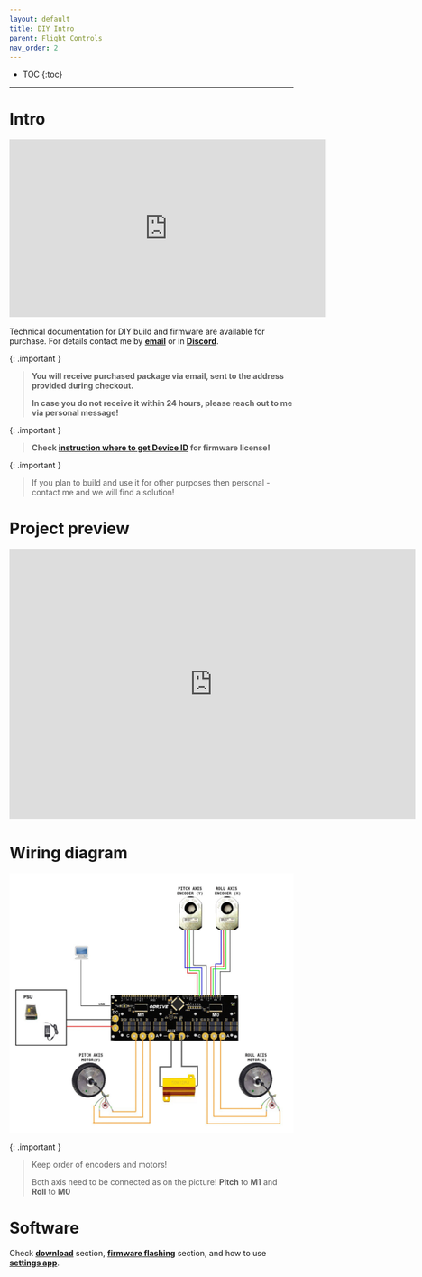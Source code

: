 ```yaml
---
layout: default
title: DIY Intro
parent: Flight Controls
nav_order: 2
---
```


- TOC
{:toc}

---
# Intro

<iframe width="560" height="315" src="https://www.youtube.com/embed/2OWXP4v0cFY?si=AswVoGpU9D7czVV-" title="YouTube video player" frameborder="0" allow="accelerometer; autoplay; clipboard-write; encrypted-media; gyroscope; picture-in-picture; web-share" referrerpolicy="strict-origin-when-cross-origin" allowfullscreen></iframe>

Technical documentation for DIY build and firmware are available for purchase. For details contact me by <a href="mailto:ffbeast.devices@gmail.com"><b>email</b></a> or in [**Discord**](https://discordapp.com/users/606515769542443019).

{: .important }
> **You will receive purchased package via email, sent to the address provided during checkout.** 
> 
>**In case you do not receive it within 24 hours, please reach out to me via personal message!**

{: .important }
> **Check [instruction where to get Device ID](../../assets/images/deviceId.jpg) for firmware license!**

<script async src="https://js.stripe.com/v3/pricing-table.js"></script>
<stripe-pricing-table pricing-table-id="prctbl_1OxSLhAUMJA5adUcwf9XqC0I"
publishable-key="pk_live_51N3FsMAUMJA5adUcbQwaE8tIDLRbB2bW94T4SqdYEUYhwdWbFbXKoHiOzETl6WpBpZRtQtBqq701Ug5q8gA1CVn500WyNLoWsx">
</stripe-pricing-table>

{: .important }
> If you plan to build and use it for other purposes then personal - contact me and we will find a solution! 

# Project preview
<iframe src="https://gmail2239807.autodesk360.com/shares/public/SH286ddQT78850c0d8a470e1dea5c14f5f6f?mode=embed" width="720" height="480" allowfullscreen="true" webkitallowfullscreen="true" mozallowfullscreen="true"  frameborder="0"></iframe>

# Wiring diagram
[<img src="../../assets/images/dual_axis_wiring_diagram.jpg" width="720">](../../assets/images/dual_axis_wiring_diagram.jpg)

{: .important }
>Keep order of encoders and motors! 
> 
>Both axis need to be connected as on the picture! **Pitch** to **M1** and **Roll** to **M0**

# Software

Check [**download**](downloads.md) section, [**firmware flashing**](software_firmware_flashing.html) section,
and how to use [**settings app**](joystick_DIY_hardware_setup.html).

